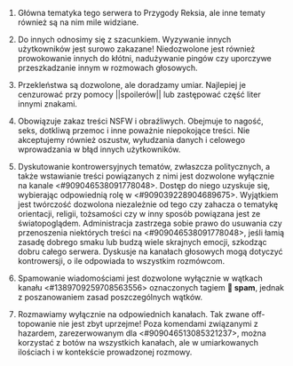1. Główna tematyka tego serwera to Przygody Reksia, ale inne tematy również są na nim mile widziane.

2. Do innych odnosimy się z szacunkiem. Wyzywanie innych użytkowników jest surowo zakazane! Niedozwolone jest również prowokowanie innych do kłótni, nadużywanie pingów czy uporczywe przeszkadzanie innym w rozmowach głosowych.

3. Przekleństwa są dozwolone, ale doradzamy umiar. Najlepiej je cenzurować przy pomocy ||spoilerów|| lub zastępować część liter innymi znakami.

4. Obowiązuje zakaz treści NSFW i obraźliwych. Obejmuje to nagość, seks, dotkliwą przemoc i inne poważnie niepokojące treści. Nie akceptujemy również oszustw, wyłudzania danych i celowego wprowadzania w błąd innych użytkowników.

5. Dyskutowanie kontrowersyjnych tematów, zwłaszcza politycznych, a także wstawianie treści powiązanych z nimi jest dozwolone wyłącznie na kanale ⁠⁠<#909046538091778048>. Dostęp do niego uzyskuje się, wybierając odpowiednią rolę w <#909039228904689675>. 
Wyjątkiem jest twórczość dozwolona niezależnie od tego czy zahacza o tematykę orientacji, religii, tożsamości czy w inny sposób powiązana jest ze światopoglądem. Administracja zastrzega sobie prawo do usuwania czy przenoszenia niektórych treści na ⁠⁠<#909046538091778048>, jeśli łamią zasadę dobrego smaku lub budzą wiele skrajnych emocji, szkodząc dobru całego serwera. 
Dyskusje na kanałach głosowych mogą dotyczyć kontrowersji, o ile odpowiada to wszystkim rozmówcom. 

6. Spamowanie wiadomościami jest dozwolone wyłącznie w wątkach kanału <#1389709259708563556> oznaczonych tagiem **🧌 spam**, jednak z poszanowaniem zasad poszczególnych wątków.

7. Rozmawiamy wyłącznie na odpowiednich kanałach. Tak zwane off-topowanie nie jest zbyt uprzejme! Poza komendami związanymi z hazardem, zarezerwowanym dla <#909046513085321237>, można korzystać z botów na wszystkich kanałach, ale w umiarkowanych ilościach i w kontekście prowadzonej rozmowy.

